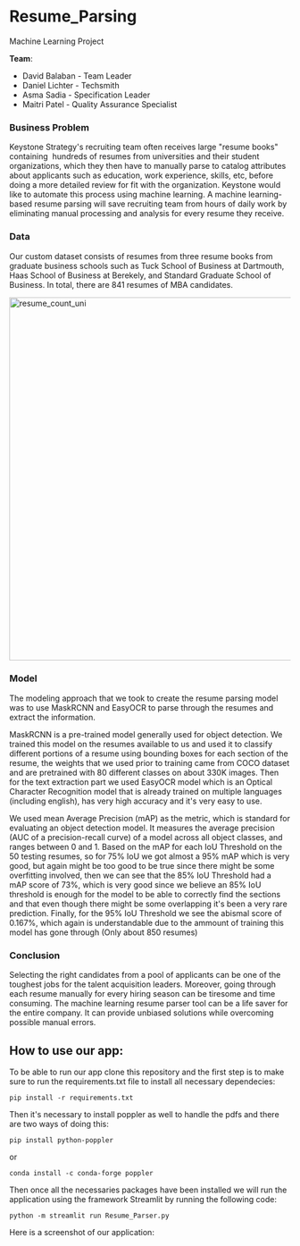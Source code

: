# Resume_Parsing
Machine Learning Project

**Team**: 
* David Balaban - Team Leader
* Daniel Lichter - Techsmith
* Asma Sadia - Specification Leader
* Maitri Patel - Quality Assurance Specialist

### Business Problem
Keystone Strategy's recruiting team often receives large "resume books"  containing  hundreds of resumes from universities and their student organizations, which they then have to manually parse to catalog attributes about applicants such as education, work experience, skills, etc, before doing a more detailed review for fit with the organization. Keystone would like to automate this process using machine learning. A machine learning-based resume parsing will save recruiting team from hours of daily work by eliminating manual processing and analysis for every resume they receive. 

### Data
Our custom dataset consists of resumes from three resume books from graduate business schools such as Tuck School of Business at Dartmouth, Haas School of Business at Berekely, and Standard Graduate School of Business. In total, there are 841 resumes of MBA candidates.

<img width="650" alt="resume_count_uni" src="https://user-images.githubusercontent.com/20906514/147151896-103f3997-2c89-4830-bf7c-17f05f1b4925.png">

### Model
The modeling approach that we took to create the resume parsing model was to use MaskRCNN and EasyOCR to parse through the resumes and extract the information.

MaskRCNN is a pre-trained model generally used for object detection. We trained this model on the resumes available to us and used it to classify different portions of a resume using bounding boxes for each section of the resume, the weights that we used prior to training came from COCO dataset and are pretrained with 80 different classes on about 330K images. Then for the text extraction part we used EasyOCR model which is an Optical Character Recognition model that is already trained on multiple languages (including english), has very high accuracy and it's very easy to use.

We used mean Average Precision (mAP) as the metric, which is standard for evaluating an object detection model. It measures the average precision (AUC of a precision-recall curve) of a model across all object classes, and ranges between 0 and 1. Based on the mAP for each IoU Threshold on the 50 testing resumes, so for 75% IoU we got almost a 95% mAP which is very good, but again might be too good to be true since there might be some overfitting involved, then we can see that the 85% IoU Threshold had a mAP score of 73%, which is very good since we believe an 85% IoU threshold is enough for the model to be able to correctly find the sections and that even though there might be some overlapping it's been a very rare prediction. Finally, for the 95% IoU Threshold we see the abismal score of 0.167%, which again is understandable due to the ammount of training this model has gone through (Only about 850 resumes)



### Conclusion
Selecting the right candidates from a pool of applicants can be one of the toughest jobs for the talent acquisition leaders. Moreover, going through each resume manually for every hiring season can be tiresome and time consuming. The machine learning resume parser tool can be a life saver for the entire company. It can provide unbiased solutions while overcoming possible manual errors.


## How to use our app:

To be able to run our app clone this repository and the first step is to make sure to run the requirements.txt file to install all necessary dependecies:
```
pip install -r requirements.txt
```
Then it's necessary to install poppler as well to handle the pdfs and there are two ways of doing this:
```
pip install python-poppler
```
or
```
conda install -c conda-forge poppler
```
Then once all the necessaries packages have been installed we will run the application using the framework Streamlit by running the following code:
```
python -m streamlit run Resume_Parser.py
```

Here is a screenshot of our application:



